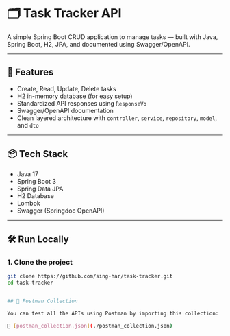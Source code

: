 # 🗂️ Task Tracker API

A simple Spring Boot CRUD application to manage tasks — built with Java, Spring Boot, H2, JPA, and documented using Swagger/OpenAPI.

---

## 🚀 Features

- Create, Read, Update, Delete tasks
- H2 in-memory database (for easy setup)
- Standardized API responses using `ResponseVo`
- Swagger/OpenAPI documentation
- Clean layered architecture with `controller`, `service`, `repository`, `model`, and `dto`

---

## 📦 Tech Stack

- Java 17
- Spring Boot 3
- Spring Data JPA
- H2 Database
- Lombok
- Swagger (Springdoc OpenAPI)

---

## 🛠️ Run Locally

### 1. Clone the project
```bash
git clone https://github.com/sing-har/task-tracker.git
cd task-tracker


## 🧪 Postman Collection

You can test all the APIs using Postman by importing this collection:

📁 [postman_collection.json](./postman_collection.json)

